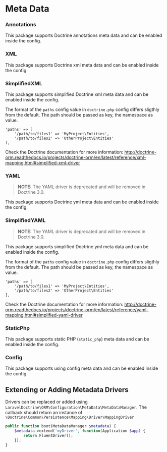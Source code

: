 # Meta Data

### Annotations

This package supports Doctrine annotations meta data and can be enabled inside the config. 

### XML

This package supports Doctrine xml meta data and can be enabled inside the config.
 
### SimplifiedXML
 
This package supports simplified Doctrine xml meta data and can be enabled inside the config. 

The format of the `paths` config value in `doctrine.php` config differs sligthly from the default. The path should be passed as key, the namespace as value.

```
'paths' => [
    '/path/to/files1' => 'MyProject\Entities',
    '/path/to/files2' => 'OtherProject\Entities'
],
```

Check the Doctrine documentation for more information: http://doctrine-orm.readthedocs.io/projects/doctrine-orm/en/latest/reference/xml-mapping.html#simplified-xml-driver

### YAML

> **NOTE:** The YAML driver is deprecated and will be removed in Doctrine 3.0.

This package supports Doctrine yml meta data and can be enabled inside the config. 

### SimplifiedYAML
 
 > **NOTE:** The YAML driver is deprecated and will be removed in Doctrine 3.0.
 
This package supports simplified Doctrine yml meta data and can be enabled inside the config. 

The format of the `paths` config value in `doctrine.php` config differs sligthly from the default. The path should be passed as key, the namespace as value.

```
'paths' => [
    '/path/to/files1' => 'MyProject\Entities',
    '/path/to/files2' => 'OtherProject\Entities'
],
```

Check the Doctrine documentation for more information: http://doctrine-orm.readthedocs.io/projects/doctrine-orm/en/latest/reference/yaml-mapping.html#simplified-yaml-driver

### StaticPhp

This package supports static PHP (`static_php`) meta data and can be enabled inside the config. 

### Config

This package supports using config meta data and can be enabled inside the config.

## Extending or Adding Metadata Drivers
Drivers can be replaced or added using `LaravelDoctrine\ORM\Configuration\MetaData\MetaDataManager`. The callback should return an instance of `\Doctrine\Common\Persistence\Mapping\Driver\MappingDriver`

```php
public function boot(MetaDataManager $metadata) {
    $metadata->extend('myDriver', function(Application $app) {
        return FluentDriver();
    });
}
```

